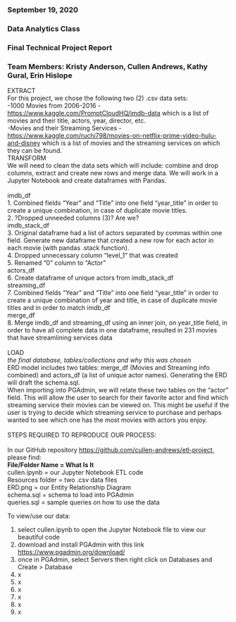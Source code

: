 ### September 19, 2020
### Data Analytics Class
### Final Technical Project Report
### Team Members: Kristy Anderson, Cullen Andrews, Kathy Gural, Erin Hislope


EXTRACT
<br>
For this project, we chose the following two (2) .csv data sets:
<br>
-1000 Movies from 2006-2016 - https://www.kaggle.com/PromptCloudHQ/imdb-data which is a list of movies and their title, actors, year, director, etc.
<br>
-Movies and their Streaming Services - https://www.kaggle.com/ruchi798/movies-on-netflix-prime-video-hulu-and-disney which is a list of movies and the streaming services on which they can be found.
<br>
TRANSFORM
<br>
We will need to clean the data sets which will include: combine and drop columns, extract and create new rows and merge data. We will work in a Jupyter Notebook and create dataframes with Pandas.
<br><br>
imdb_df
<br>1.	Combined fields “Year” and “Title” into one field “year_title” in order to create a unique combination, in case of duplicate movie titles.
<br>2.	?Dropped unneeded columns (3)? Are we?
<br>
imdb_stack_df
<br>3.	Original dataframe had a list of actors separated by commas within one field. Generate new dataframe that created a new row for each actor in each movie (with pandas .stack function).
<br>4.	Dropped unnecessary column “level_1” that was created
<br>5.	Renamed “0” column to “Actor”
<br>
actors_df
<br>6.	Create dataframe of unique actors from imdb_stack_df
<br>
streaming_df
<br>7.	Combined fields “Year” and “Title” into one field “year_title” in order to create a unique combination of year and title, in case of duplicate movie titles and in order to match imdb_df
<br>
merge_df
<br>8.	Merge imdb_df and streaming_df using an inner join, on year_title field, in order to have all complete data in one dataframe, resulted in 231 movies that have streamlining services data
<br><br>
LOAD
<br>
<em>the final database, tables/collections and why this was chosen</em>
<br>
ERD model includes two tables: merge_df (Movies and Streaming info combined) and actors_df (a list of unique actor names).
Generating the ERD will draft the schema.sql.
<br>
When importing into PGAdmin, we will relate these two tables on the “actor” field. This will allow the user to search for their favorite actor and find which streaming service their movies can be viewed on. This might be useful if the user is trying to decide which streaming service to purchase and perhaps wanted to see which one has the most movies with actors you enjoy.
<br><br>
STEPS REQUIRED TO REPRODUCE OUR PROCESS:
<br><br>
In our GitHub repository https://github.com/cullen-andrews/etl-project, please find:
<br>
**File/Folder Name = What Is It**
<br>
cullen.ipynb = our Jupyter Notebook ETL code
<br>
Resources folder = two .csv data files
<br>
ERD.png = our Entity Relationship Diagram
<br>
schema.sql = schema to load into PGAdmin
<br>
queries.sql = sample queries on how to use the data


To view/use our data:
1.	select cullen.ipynb to open the Jupyter Notebook file to view our beautiful code
2.	download and install PGAdmin with this link https://www.pgadmin.org/download/
3.	once in PGAdmin, select Servers then right click on Databases and Create > Database
4.	x
5.	x
6.	x
7.	x
8.	x
9.	x